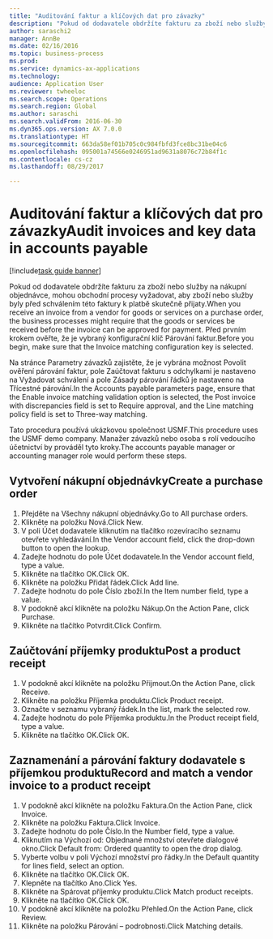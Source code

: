 ```yaml
--- 
title: "Auditování faktur a klíčových dat pro závazky"
description: "Pokud od dodavatele obdržíte fakturu za zboží nebo služby na nákupní objednávce, mohou obchodní procesy vyžadovat, aby zboží nebo služby byly před schválením této faktury k platbě skutečně přijaty."
author: saraschi2
manager: AnnBe
ms.date: 02/16/2016
ms.topic: business-process
ms.prod: 
ms.service: dynamics-ax-applications
ms.technology: 
audience: Application User
ms.reviewer: twheeloc
ms.search.scope: Operations
ms.search.region: Global
ms.author: saraschi
ms.search.validFrom: 2016-06-30
ms.dyn365.ops.version: AX 7.0.0
ms.translationtype: HT
ms.sourcegitcommit: 663da58ef01b705c0c984fbfd3fce8bc31be04c6
ms.openlocfilehash: 095001a74566e0246951ad9631a8076c72b84f1c
ms.contentlocale: cs-cz
ms.lasthandoff: 08/29/2017

---
```

# <a name="audit-invoices-and-key-data-in-accounts-payable"></a><span data-ttu-id="05214-103">Auditování faktur a klíčových dat pro závazky</span><span class="sxs-lookup"><span data-stu-id="05214-103">Audit invoices and key data in accounts payable</span></span>

[!include[task guide banner](../../includes/task-guide-banner.md)]

<span data-ttu-id="05214-104">Pokud od dodavatele obdržíte fakturu za zboží nebo služby na nákupní objednávce, mohou obchodní procesy vyžadovat, aby zboží nebo služby byly před schválením této faktury k platbě skutečně přijaty.</span><span class="sxs-lookup"><span data-stu-id="05214-104">When you receive an invoice from a vendor for goods or services on a purchase order, the business processes might require that the goods or services be received before the invoice can be approved for payment.</span></span> <span data-ttu-id="05214-105">Před prvním krokem ověřte, že je vybraný konfigurační klíč Párování faktur.</span><span class="sxs-lookup"><span data-stu-id="05214-105">Before you begin, make sure that the Invoice matching configuration key is selected.</span></span> 

<span data-ttu-id="05214-106">Na stránce Parametry závazků zajistěte, že je vybrána možnost Povolit ověření párování faktur, pole Zaúčtovat fakturu s odchylkami je nastaveno na Vyžadovat schválení a pole Zásady párování řádků je nastaveno na Třícestné párování.</span><span class="sxs-lookup"><span data-stu-id="05214-106">In the Accounts payable parameters page, ensure that the Enable invoice matching validation option is selected, the Post invoice with discrepancies field is set to Require approval, and the Line matching policy field is set to Three-way matching.</span></span>

<span data-ttu-id="05214-107">Tato procedura používá ukázkovou společnost USMF.</span><span class="sxs-lookup"><span data-stu-id="05214-107">This procedure uses the USMF demo company.</span></span> <span data-ttu-id="05214-108">Manažer závazků nebo osoba s rolí vedoucího účetnictví by prováděl tyto kroky.</span><span class="sxs-lookup"><span data-stu-id="05214-108">The accounts payable manager or accounting manager role would perform these steps.</span></span>


## <a name="create-a-purchase-order"></a><span data-ttu-id="05214-109">Vytvoření nákupní objednávky</span><span class="sxs-lookup"><span data-stu-id="05214-109">Create a purchase order</span></span>
1. <span data-ttu-id="05214-110">Přejděte na Všechny nákupní objednávky.</span><span class="sxs-lookup"><span data-stu-id="05214-110">Go to All purchase orders.</span></span>
2. <span data-ttu-id="05214-111">Klikněte na položku Nová.</span><span class="sxs-lookup"><span data-stu-id="05214-111">Click New.</span></span>
3. <span data-ttu-id="05214-112">V poli Účet dodavatele kliknutím na tlačítko rozevíracího seznamu otevřete vyhledávání.</span><span class="sxs-lookup"><span data-stu-id="05214-112">In the Vendor account field, click the drop-down button to open the lookup.</span></span>
4. <span data-ttu-id="05214-113">Zadejte hodnotu do pole Účet dodavatele.</span><span class="sxs-lookup"><span data-stu-id="05214-113">In the Vendor account field, type a value.</span></span>
5. <span data-ttu-id="05214-114">Klikněte na tlačítko OK.</span><span class="sxs-lookup"><span data-stu-id="05214-114">Click OK.</span></span>
6. <span data-ttu-id="05214-115">Klikněte na položku Přidat řádek.</span><span class="sxs-lookup"><span data-stu-id="05214-115">Click Add line.</span></span>
7. <span data-ttu-id="05214-116">Zadejte hodnotu do pole Číslo zboží.</span><span class="sxs-lookup"><span data-stu-id="05214-116">In the Item number field, type a value.</span></span>
8. <span data-ttu-id="05214-117">V podokně akcí klikněte na položku Nákup.</span><span class="sxs-lookup"><span data-stu-id="05214-117">On the Action Pane, click Purchase.</span></span>
9. <span data-ttu-id="05214-118">Klikněte na tlačítko Potvrdit.</span><span class="sxs-lookup"><span data-stu-id="05214-118">Click Confirm.</span></span>

## <a name="post-a-product-receipt"></a><span data-ttu-id="05214-119">Zaúčtování příjemky produktu</span><span class="sxs-lookup"><span data-stu-id="05214-119">Post a product receipt</span></span>
1. <span data-ttu-id="05214-120">V podokně akcí klikněte na položku Přijmout.</span><span class="sxs-lookup"><span data-stu-id="05214-120">On the Action Pane, click Receive.</span></span>
2. <span data-ttu-id="05214-121">Klikněte na položku Příjemka produktu.</span><span class="sxs-lookup"><span data-stu-id="05214-121">Click Product receipt.</span></span>
3. <span data-ttu-id="05214-122">Označte v seznamu vybraný řádek.</span><span class="sxs-lookup"><span data-stu-id="05214-122">In the list, mark the selected row.</span></span>
4. <span data-ttu-id="05214-123">Zadejte hodnotu do pole Příjemka produktu.</span><span class="sxs-lookup"><span data-stu-id="05214-123">In the Product receipt field, type a value.</span></span>
5. <span data-ttu-id="05214-124">Klikněte na tlačítko OK.</span><span class="sxs-lookup"><span data-stu-id="05214-124">Click OK.</span></span>

## <a name="record-and-match-a-vendor-invoice-to-a-product-receipt"></a><span data-ttu-id="05214-125">Zaznamenání a párování faktury dodavatele s příjemkou produktu</span><span class="sxs-lookup"><span data-stu-id="05214-125">Record and match a vendor invoice to a product receipt</span></span>
1. <span data-ttu-id="05214-126">V podokně akcí klikněte na položku Faktura.</span><span class="sxs-lookup"><span data-stu-id="05214-126">On the Action Pane, click Invoice.</span></span>
2. <span data-ttu-id="05214-127">Klikněte na položku Faktura.</span><span class="sxs-lookup"><span data-stu-id="05214-127">Click Invoice.</span></span>
3. <span data-ttu-id="05214-128">Zadejte hodnotu do pole Číslo.</span><span class="sxs-lookup"><span data-stu-id="05214-128">In the Number field, type a value.</span></span>
4. <span data-ttu-id="05214-129">Kliknutím na Výchozí od: Objednané množství otevřete dialogové okno.</span><span class="sxs-lookup"><span data-stu-id="05214-129">Click Default from: Ordered quantity to open the drop dialog.</span></span>
5. <span data-ttu-id="05214-130">Vyberte volbu v poli Výchozí množství pro řádky.</span><span class="sxs-lookup"><span data-stu-id="05214-130">In the Default quantity for lines field, select an option.</span></span>
6. <span data-ttu-id="05214-131">Klikněte na tlačítko OK.</span><span class="sxs-lookup"><span data-stu-id="05214-131">Click OK.</span></span>
7. <span data-ttu-id="05214-132">Klepněte na tlačítko Ano.</span><span class="sxs-lookup"><span data-stu-id="05214-132">Click Yes.</span></span>
8. <span data-ttu-id="05214-133">Klikněte na Spárovat příjemky produktu.</span><span class="sxs-lookup"><span data-stu-id="05214-133">Click Match product receipts.</span></span>
9. <span data-ttu-id="05214-134">Klikněte na tlačítko OK.</span><span class="sxs-lookup"><span data-stu-id="05214-134">Click OK.</span></span>
10. <span data-ttu-id="05214-135">V podokně akcí klikněte na položku Přehled.</span><span class="sxs-lookup"><span data-stu-id="05214-135">On the Action Pane, click Review.</span></span>
11. <span data-ttu-id="05214-136">Klikněte na položku Párování – podrobnosti.</span><span class="sxs-lookup"><span data-stu-id="05214-136">Click Matching details.</span></span>


